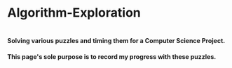# Algorithm-Exploration
# <h4> Solving various puzzles and timing them for a Computer Science Project. 
<h4> This page's sole purpose is to record my progress with these puzzles. 
